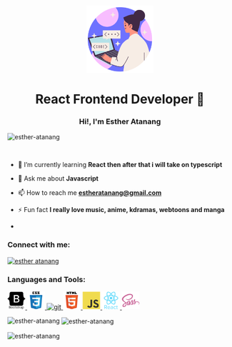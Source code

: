 <div align="center">
   <img src="computer-engineer.png" alt="engineer" height="150"/>
</div>
<h1  color="blue" align="center">React Frontend Developer 🍄</h1>
<h3 align="center">Hi!, I'm Esther Atanang</h3>

<p align="left"> <img src="https://komarev.com/ghpvc/?username=esther-atanang&label=Profile%20views&color=0e75b6&style=flat" alt="esther-atanang" /> </p>

<p align="left"> <a href="https://twitter.com/" target="blank"><img src="https://img.shields.io/twitter/follow/?logo=twitter&style=for-the-badge" alt="" /></a> </p>

- 🌱 I’m currently learning **React then after that i will take on typescript**

- 💬 Ask me about **Javascript**

- 📫 How to reach me **estheratanang@gmail.com**

- ⚡ Fun fact **I really love music, anime, kdramas, webtoons and manga**
- 

<h3 align="left">Connect with me:</h3>
<p align="left">
<a href="https://www.linkedin.com/in/esther-atanang-603391254/" target="blank"><img align="center" src="https://raw.githubusercontent.com/rahuldkjain/github-profile-readme-generator/master/src/images/icons/Social/linked-in-alt.svg" alt="esther atanang" height="30" width="40" /></a>
</p>

<h3 align="left">Languages and Tools:</h3>
<p align="left"> <a href="https://getbootstrap.com" target="_blank" rel="noreferrer"> <img src="https://raw.githubusercontent.com/devicons/devicon/master/icons/bootstrap/bootstrap-plain-wordmark.svg" alt="bootstrap" width="40" height="40"/> </a> <a href="https://www.w3schools.com/css/" target="_blank" rel="noreferrer"> <img src="https://raw.githubusercontent.com/devicons/devicon/master/icons/css3/css3-original-wordmark.svg" alt="css3" width="40" height="40"/> </a> <a href="https://git-scm.com/" target="_blank" rel="noreferrer"> <img src="https://www.vectorlogo.zone/logos/git-scm/git-scm-icon.svg" alt="git" width="40" height="40"/> </a> <a href="https://www.w3.org/html/" target="_blank" rel="noreferrer"> <img src="https://raw.githubusercontent.com/devicons/devicon/master/icons/html5/html5-original-wordmark.svg" alt="html5" width="40" height="40"/> </a> <a href="https://developer.mozilla.org/en-US/docs/Web/JavaScript" target="_blank" rel="noreferrer"> <img src="https://raw.githubusercontent.com/devicons/devicon/master/icons/javascript/javascript-original.svg" alt="javascript" width="40" height="40"/> </a> <a href="https://reactjs.org/" target="_blank" rel="noreferrer"> <img src="https://raw.githubusercontent.com/devicons/devicon/master/icons/react/react-original-wordmark.svg" alt="react" width="40" height="40"/> </a> <a href="https://sass-lang.com" target="_blank" rel="noreferrer"> <img src="https://raw.githubusercontent.com/devicons/devicon/master/icons/sass/sass-original.svg" alt="sass" width="40" height="40"/> </a> </p>

<p><img align="left" src="https://github-readme-stats.vercel.app/api/top-langs?username=esther-atanang&show_icons=true&locale=en&layout=compact" alt="esther-atanang" /></p>

<p>&nbsp;<img align="center" src="https://github-readme-stats.vercel.app/api?username=esther-atanang&show_icons=true&locale=en" alt="esther-atanang" /></p>

<p><img align="center" src="https://github-readme-streak-stats.herokuapp.com/?user=esther-atanang&" alt="esther-atanang" /></p>
